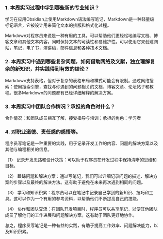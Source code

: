 ### 1. 本周实习过程中学到哪些新的专业知识？

学习在应用Obsidian上使用Markdown语法编写笔记，Markdown是一种轻量级标记语言，它被设计用来简化文本的排版和格式化过程。

Markdown对程序员来说是一种有用的工具，可以帮助他们更轻松地编写文档、博客文章和其他文本内容，同时保持文本的可读性和易维护性。可以使用它来创建网站，笔记，电子书，演讲稿，邮件信息和各种技术文档。

### 2. 本周实习中遇到哪些复杂问题，如何借助网络及文献，独立理解复杂的新知识，并实践得到有效的结论？

Markdown支持表格，但对于复杂的表格布局和样式可能会有限制。通过网络搜索：使用搜索引擎，查找与你遇到的问题相关的文档、博客文章、论坛帖子和教程。很多Markdown的问题都有已经详细解释的解决方案。

### 3. 本周实习中团队合作情况？承担的角色时什么？

合作情况：和团队成员相互了解，接受指导与培训；承担的角色：学习者

### 4. 对职业道德、责任感的感悟等。

程序员写笔记是一种重要的实践，用于记录开发工作的内容、问题的解决方案以及其他与编程相关的信息。

（1） 记录开发思路和设计决策：可以助于程序员在开发过程中保持清晰的思维和目标。

（2） 跟踪问题和解决方案：通过写笔记，我们可以详细记录问题的描述、解决方案的步骤以及最终的解决方法。这有助于避免在未来再次遇到相同的问题。

（3） 学习和知识积累：程序员可以在笔记中记录自己学到的新知识、技巧和工具。这可以作为一个有用的参考资料，以帮助他们不断提高自己的技能。

（4） 协作和团队交流：在团队开发项目时，程序员可以共享笔记，以便其他团队成员了解他们的工作进展和问题解决方案。这有助于团队更好地协作。

总之，程序员写笔记是一种有益的实践，有助于提高工作效率、问题解决能力，以及知识积累。